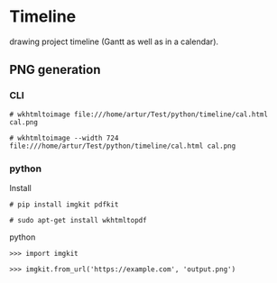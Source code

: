 # Timeline

drawing project timeline (Gantt as well as in a calendar).

## PNG generation

### CLI

`# wkhtmltoimage file:///home/artur/Test/python/timeline/cal.html cal.png`

`# wkhtmltoimage --width 724  file:///home/artur/Test/python/timeline/cal.html cal.png`

### python

Install

`# pip install imgkit pdfkit`

`# sudo apt-get install wkhtmltopdf`

python

`>>> import imgkit`

`>>> imgkit.from_url('https://example.com', 'output.png')`
